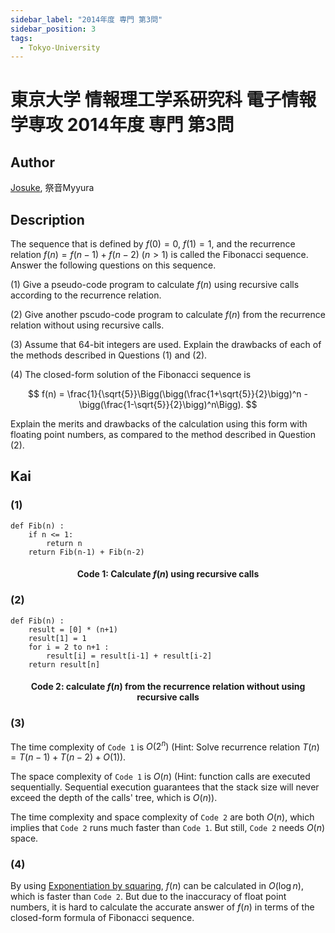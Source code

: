 ```yaml
---
sidebar_label: "2014年度 専門 第3問"
sidebar_position: 3
tags:
  - Tokyo-University
---
```

# 東京大学 情報理工学系研究科 電子情報学専攻 2014年度 専門 第3問 

## **Author**
[Josuke](https://www.xiaohongshu.com/user/profile/6136a1b40000000002025c4f?xhsshare=QQ&appuid=5de61ebb0000000001004b64&apptime=1718276766), 祭音Myyura

## **Description**
The sequence that is defined by $f(0)=0$, $f(1)=1$, and the recurrence relation $f(n) = f(n-1) + f(n-2) \ (n > 1)$ is called the Fibonacci sequence. Answer the following questions on this sequence.

(1) Give a pseudo-code program to calculate $f(n)$ using recursive calls according to the recurrence relation.

(2) Give another pscudo-code program to calculate $f(n)$ from the recurrence relation without using recursive calls.

(3) Assume that 64-bit integers are used. Explain the drawbacks of each of the methods described in Questions (1) and (2).

(4) The closed-form solution of the Fibonacci sequence is 

$$
f(n) = \frac{1}{\sqrt{5}}\Bigg(\bigg(\frac{1+\sqrt{5}}{2}\bigg)^n - \bigg(\frac{1-\sqrt{5}}{2}\bigg)^n\Bigg).
$$

Explain the merits and drawbacks of the calculation using this form with floating point numbers, as compared to the method described in Question (2).

## **Kai**
### (1)
```text
def Fib(n) :
    if n <= 1:
        return n
    return Fib(n-1) + Fib(n-2)
```
#### <center> Code 1: Calculate $f(n)$ using recursive calls

### (2)
```text
def Fib(n) :
    result = [0] * (n+1)
    result[1] = 1
    for i = 2 to n+1 :
        result[i] = result[i-1] + result[i-2]
    return result[n]
```
#### <center> Code 2: calculate $f(n)$ from the recurrence relation without using recursive calls

### (3)
The time complexity of `Code 1` is $O(2^n)$ (Hint: Solve recurrence relation $T(n) = T(n-1) + T(n-2) + O(1)$).

The space complexity of `Code 1` is $O(n)$ (Hint: function calls are executed sequentially. Sequential execution guarantees that the stack size will never exceed the depth of the calls' tree, which is $O(n)$).

The time complexity and space complexity of `Code 2` are both $O(n)$, which implies that `Code 2` runs much faster than `Code 1`.
But still, `Code 2` needs $O(n)$ space.


### (4)
By using [Exponentiation by squaring](https://en.wikipedia.org/wiki/Exponentiation_by_squaring), $f(n)$ can be calculated in $O(\log n)$, which is faster than `Code 2`.
But due to the inaccuracy of float point numbers, it is hard to calculate the accurate answer of $f(n)$ in terms of the closed-form formula of Fibonacci sequence.
